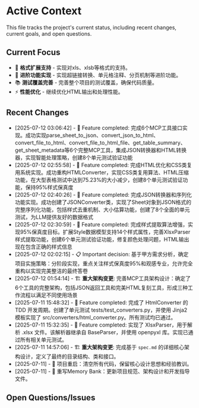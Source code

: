 # Active Context

This file tracks the project's current status, including recent changes, current goals, and open questions.

## Current Focus

* 📁 **格式扩展支持** - 实现对xls、xlsb等格式的支持。
* 🚀 **进阶功能实现** - 实现超链接转换、单元格注释、分页机制等进阶功能。
* 📚 **测试覆盖完善** - 完善整个项目的测试覆盖，确保代码质量。
* ⚡ **性能优化** - 继续优化HTML输出和处理性能。

## Recent Changes

* [2025-07-12 03:06:42] - 🚀 Feature completed: 完成6个MCP工具接口实现。成功实现parse_sheet_to_json、convert_json_to_html、convert_file_to_html、convert_file_to_html_file、get_table_summary、get_sheet_metadata等6个完整MCP工具，集成JSON转换器和HTML转换器，实现智能处理策略，创建8个单元测试验证功能
* [2025-07-12 02:55:58] - 🚀 Feature completed: 完成HTML优化和CSS类复用系统实现。成功重构HTMLConverter，实现CSS类复用算法、HTML压缩功能，在大型表格测试中达到75.23%的大小减少，创建8个单元测试验证功能，保持95%样式保真度
* [2025-07-12 02:40:26] - 🚀 Feature completed: 完成JSON转换器和序列化功能实现。成功创建了JSONConverter类，实现了Sheet对象到JSON格式的完整序列化功能，包括样式去重机制、大小估算功能，创建了8个全面的单元测试，为LLM提供友好的数据格式
* [2025-07-12 02:30:59] - 🚀 Feature completed: 完成样式提取算法增强，实现95%保真度目标。扩展Style数据模型支持14个样式属性，完善XlsxParser样式提取功能，创建6个单元测试验证功能，修复颜色处理问题，HTML输出现在包含正确的样式信息
* [2025-07-12 02:02:15] - 📋 Important decision: 基于甲方需求分析，确定项目实施策略：分阶段实现，重点关注样式保真度95%和观感专业，允许完全重构以实现完美整洁的最终答卷
* [2025-07-12 01:54:14] - 🏗️ **重大架构变更**: 完善MCP工具架构设计：确定了6个工具的完整架构，包括JSON返回工具和完美HTML复刻工具，形成三种工作流程以满足不同使用场景
* [2025-07-11 15:48:32] - 🚀 Feature completed: 完成了 HtmlConverter 的 TDD 开发周期。创建了单元测试 tests/test_converters.py，并使用 Jinja2 模板实现了 src/converters/html_converter.py。所有测试均已通过。
* [2025-07-11 15:32:35] - 🚀 Feature completed: 实现了 XlsxParser，用于解析 .xlsx 文件。该解析器继承自 BaseParser，并使用 openpyxl 库。实现已通过所有相关单元测试。
* [2025-07-11 14:57:06] - 🏗️ **重大架构变更**: 完成基于 `spec.md` 的详细核心架构设计，定义了最终的目录结构、类和接口。
* [2025-07-11] - 🔄 项目重启：清空所有代码，保留核心设计思想和经验教训。
* [2025-07-11] - 📝 重写Memory Bank：更新项目规范、架构设计和开发指导文件。

## Open Questions/Issues
